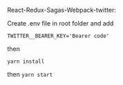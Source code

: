 React-Redux-Sagas-Webpack-twitter:

Create .env file in root folder and add

`TWITTER__BEARER_KEY='Bearer code'`

then 

`yarn install`

then
`yarn start`

